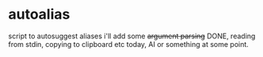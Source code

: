 # autoalias
script to autosuggest aliases
i'll add some ~~argument parsing~~ DONE, reading from stdin, copying to clipboard etc today, AI or something at some point.
